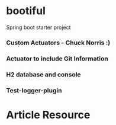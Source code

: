 # bootiful
Spring boot starter project

### Custom Actuators - Chuck Norris :)
### Actuator to include Git Information
### H2 database and console
### Test-logger-plugin

# Article Resource